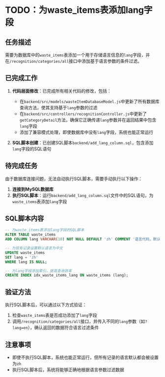 # TODO：为waste_items表添加lang字段

## 任务描述
需要为数据库中的`waste_items`表添加一个用于存储语言信息的`lang`字段，并在`/recognition/categories/all`接口中添加基于语言参数的条件过滤。

## 已完成工作
1. **代码层面修改**：已完成所有相关代码的修改，包括：
   - 在`backend/src/models/wasteItemDatabaseModel.js`中更新了所有数据库查询方法，使其支持基于`lang`参数的过滤
   - 在`backend/src/controllers/recognitionController.js`中更新了`getCategoryDetail`方法，确保它正确传递`lang`参数并在返回结果中包含`lang`字段
   - 添加了兼容模式处理，即使数据库中没有`lang`字段，系统也能正常运行

2. **SQL脚本创建**：已创建SQL脚本`backend/add_lang_column.sql`，包含添加`lang`字段的SQL语句

## 待完成任务
由于数据库连接问题，无法自动执行SQL脚本，需要手动执行以下操作：

1. **连接到MySQL数据库**
2. **执行SQL脚本**：运行`backend/add_lang_column.sql`文件中的SQL语句，为`waste_items`表添加`lang`字段

## SQL脚本内容
```sql
-- 为waste_items表添加lang字段的SQL脚本
ALTER TABLE waste_items
ADD COLUMN lang VARCHAR(10) NOT NULL DEFAULT 'zh' COMMENT '语言代码，默认为中文(zh)';

-- 为现有记录设置默认语言为中文
UPDATE waste_items
SET lang = 'zh'
WHERE lang IS NULL;

-- 为lang字段添加索引，提高查询效率
CREATE INDEX idx_waste_items_lang ON waste_items (lang);
```

## 验证方法
执行SQL脚本后，可以通过以下方式验证：
1. 检查`waste_items`表是否成功添加了`lang`字段
2. 调用`/recognition/categories/all`接口，并传入不同的`lang`参数（如`?lang=en`），确认返回的数据符合语言过滤条件

## 注意事项
- 即使不执行SQL脚本，系统也能正常运行，但所有记录的语言默认都会被设置为`zh`
- 执行SQL脚本后，系统将能够正确地根据语言参数过滤数据